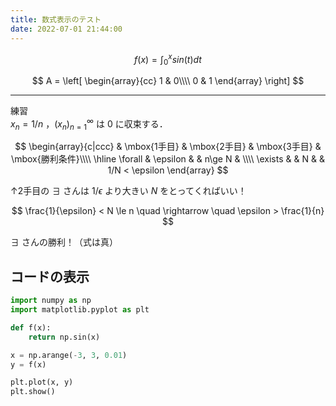 ```yaml
---
title: 数式表示のテスト
date: 2022-07-01 21:44:00
---
```


$$
f(x) = \int_{0}^{x} sin(t) dt
$$

$$
A = 
\left[
    \begin{array}{cc}
        1 & 0\\\\
        0 & 1
    \end{array}
\right]
$$

---

練習  
$x_n = 1/n$ ，$(x_n)_{n=1}^{\infty}$ は $0$ に収束する．

$$
\begin{array}{c|ccc}
	& \mbox{1手目} & \mbox{2手目} & \mbox{3手目} & \mbox{勝利条件}\\\\
	\hline
	\forall & \epsilon & & n\ge N & \\\\
	\exists & & N & & 1/N < \epsilon
\end{array}
$$

↑2手目の $\exists$ さんは $1/\epsilon$ より大きい $N$ をとってくればいい！  

$$
\frac{1}{\epsilon} < N \le n \quad \rightarrow \quad \epsilon > \frac{1}{n}
$$

$\exists$ さんの勝利！（式は真）

## コードの表示

```python
import numpy as np
import matplotlib.pyplot as plt

def f(x):
    return np.sin(x)

x = np.arange(-3, 3, 0.01)
y = f(x)

plt.plot(x, y)
plt.show()
```
